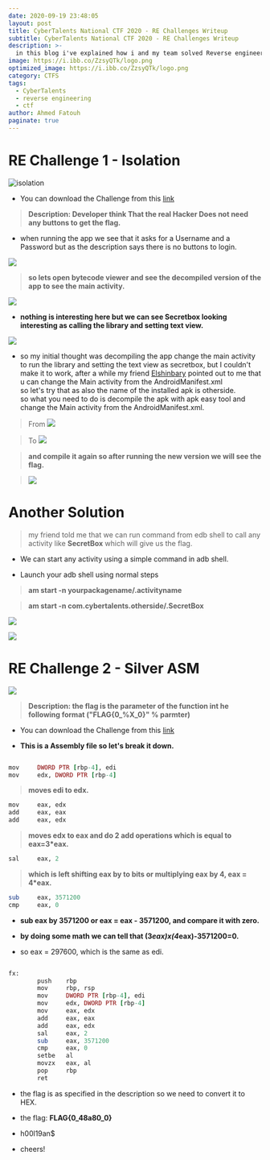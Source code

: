 ```yaml
---
date: 2020-09-19 23:48:05
layout: post
title: CyberTalents National CTF 2020 - RE Challenges Writeup
subtitle: CyberTalents National CTF 2020 - RE Challenges Writeup
description: >-
  in this blog i've explained how i and my team solved Reverse engineering challenges in CyberTalents CTF.
image: https://i.ibb.co/ZzsyQTk/logo.png
optimized_image: https://i.ibb.co/ZzsyQTk/logo.png
category: CTFS
tags:
  - CyberTalents
  - reverse engineering
  - ctf
author: Ahmed Fatouh
paginate: true
---
```



# []() RE Challenge 1 - Isolation

![isolation](https://i.ibb.co/sbBBTPh/isolation.png)

* You can download the Challenge from this [link](https://hubchallenges.s3-eu-west-1.amazonaws.com/Reverse/isolation.apk)

> **Description: Developer think That the real Hacker Does not need any buttons to get the flag.**

* when running the app we see that it asks for a Username and a Password but as the description says there is no buttons to login.

![](https://i.ibb.co/D9bPD6h/1.png)

> **so lets open bytecode viewer and see the decompiled version of the app to see the main activity.**

![](https://i.ibb.co/5M9pXwx/2.png)

* **nothing is interesting here but we can see Secretbox looking interesting as calling the library and setting text view.**

![](https://i.ibb.co/z78mtPT/3.png)

* so my initial thought was decompiling the app change the main activity to run the library and setting the text view as secretbox, but I couldn't make it to work, 
after a while my friend [Elshinbary](https://n1ght-w0lf.github.io/) pointed out to me that u can change the Main activity from the AndroidManifest.xml <br>
so let's try that as also the name of the installed apk is otherside.<br>
so what you need to do is decompile the apk with apk easy tool and change the Main activity from the AndroidManifest.xml.<br>

> From
> ![](https://i.ibb.co/bRWj1qZ/4.png)

> To
> ![](https://i.ibb.co/sKjmS5b/5.png)

> **and compile it again so after running the new version we will see the flag.**

> ![](https://i.ibb.co/tXtLHCn/6.png)

# []() Another Solution

> my friend told me that we can run command from edb shell to call any activity like **SecretBox** which will give us the flag.

* We can start any activity using a simple command in adb shell.

* Launch your adb shell using normal steps

> **am start -n yourpackagename/.activityname**

> **am start -n com.cybertalents.otherside/.SecretBox**

![](https://i.ibb.co/f8qQzgC/another.jpg)

![](https://i.ibb.co/0Xd2LgS/flag.jpg)


# []() RE Challenge 2 - Silver ASM

![](https://i.ibb.co/dg7VnYX/SILVER.png)

> **Description: the flag is the parameter of the function int he following format ("FLAG{0_%X_0}" % parmter)**

* You can download the Challenge from this [link](https://hubchallenges.s3-eu-west-1.amazonaws.com/Reverse/Silver_ASM.asm)

* **This is a Assembly file so let's break it down.**

```ruby

mov     DWORD PTR [rbp-4], edi
mov     edx, DWORD PTR [rbp-4]

```

> **moves edi to edx.**

```ruby
mov     eax, edx
add     eax, eax
add     eax, edx

```

> **moves edx to eax and do 2 add operations which is equal to eax=3*eax.**

```ruby
sal     eax, 2
```

> **which is left shifting eax by to bits or multiplying eax by 4, eax = 4*eax.**

```ruby
sub     eax, 3571200
cmp     eax, 0

```

* **sub eax by 3571200 or eax = eax - 3571200, and compare it with zero.**

* **by doing some math we can tell that (3*eax)x(4*eax)-3571200=0.**

* so eax = 297600, which is the same as edi.<br>

```ruby

fx:
        push    rbp
        mov     rbp, rsp
        mov     DWORD PTR [rbp-4], edi
        mov     edx, DWORD PTR [rbp-4]
        mov     eax, edx
        add     eax, eax
        add     eax, edx
        sal     eax, 2
        sub     eax, 3571200
        cmp     eax, 0
        setbe   al
        movzx   eax, al
        pop     rbp
        ret

```

* the flag is as specified in the description so we need to convert it to HEX.<br>

* the flag: **FLAG{0_48a80_0}**

* h00l19an$

* cheers!



